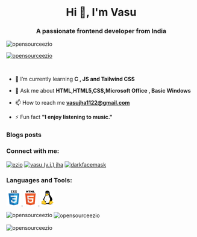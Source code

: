 <h1 align="center">Hi 👋, I'm Vasu</h1>
<h3 align="center">A passionate frontend developer from India</h3>

<p align="left"> <img src="https://komarev.com/ghpvc/?username=opensourceezio&label=Profile%20views&color=0e75b6&style=flat" alt="opensourceezio" /> </p>

<p align="left"> <a href="https://github.com/ryo-ma/github-profile-trophy"><img src="https://github-profile-trophy.vercel.app/?username=opensourceezio" alt="opensourceezio" /></a> </p>

<p align="left"> <a href="https://twitter.com/" target="blank"><img src="https://img.shields.io/twitter/follow/?logo=twitter&style=for-the-badge" alt="" /></a> </p>

- 🌱 I’m currently learning **C , JS and Tailwind CSS**

- 💬 Ask me about **HTML,HTML5,CSS,Microsoft Office , Basic Windows**

- 📫 How to reach me **vasujha1122@gmail.com**

- ⚡ Fun fact **"I enjoy listening to music."**

### Blogs posts
<!-- BLOG-POST-LIST:START -->
<!-- BLOG-POST-LIST:END -->

<h3 align="left">Connect with me:</h3>
<p align="left">
<a href="https://dev.to/ezio" target="blank"><img align="center" src="https://raw.githubusercontent.com/rahuldkjain/github-profile-readme-generator/master/src/images/icons/Social/devto.svg" alt="ezio" height="30" width="40" /></a>
<a href="https://linkedin.com/in/vasu (v.j.) jha" target="blank"><img align="center" src="https://raw.githubusercontent.com/rahuldkjain/github-profile-readme-generator/master/src/images/icons/Social/linked-in-alt.svg" alt="vasu (v.j.) jha" height="30" width="40" /></a>
<a href="https://instagram.com/darkfacemask" target="blank"><img align="center" src="https://raw.githubusercontent.com/rahuldkjain/github-profile-readme-generator/master/src/images/icons/Social/instagram.svg" alt="darkfacemask" height="30" width="40" /></a>
</p>

<h3 align="left">Languages and Tools:</h3>
<p align="left"> <a href="https://www.w3schools.com/css/" target="_blank" rel="noreferrer"> <img src="https://raw.githubusercontent.com/devicons/devicon/master/icons/css3/css3-original-wordmark.svg" alt="css3" width="40" height="40"/> </a> <a href="https://www.w3.org/html/" target="_blank" rel="noreferrer"> <img src="https://raw.githubusercontent.com/devicons/devicon/master/icons/html5/html5-original-wordmark.svg" alt="html5" width="40" height="40"/> </a> <a href="https://www.linux.org/" target="_blank" rel="noreferrer"> <img src="https://raw.githubusercontent.com/devicons/devicon/master/icons/linux/linux-original.svg" alt="linux" width="40" height="40"/> </a> </p>

<p><img align="left" src="https://github-readme-stats.vercel.app/api/top-langs?username=opensourceezio&show_icons=true&locale=en&layout=compact" alt="opensourceezio" /></p>

<p>&nbsp;<img align="center" src="https://github-readme-stats.vercel.app/api?username=opensourceezio&show_icons=true&locale=en" alt="opensourceezio" /></p>

<p><img align="center" src="https://github-readme-streak-stats.herokuapp.com/?user=opensourceezio&" alt="opensourceezio" /></p>

